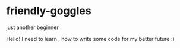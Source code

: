 # friendly-goggles
just another beginner

Hello!
I need to learn , how to write some code for my better future :)
